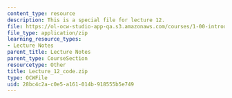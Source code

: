 ```yaml
---
content_type: resource
description: This is a special file for lecture 12.
file: https://ol-ocw-studio-app-qa.s3.amazonaws.com/courses/1-00-introduction-to-computers-and-engineering-problem-solving-spring-2012/28bc4c2ac0e5a161014b918555b5e749_Lecture_12_code.zip
file_type: application/zip
learning_resource_types:
- Lecture Notes
parent_title: Lecture Notes
parent_type: CourseSection
resourcetype: Other
title: Lecture_12_code.zip
type: OCWFile
uid: 28bc4c2a-c0e5-a161-014b-918555b5e749
---
```

